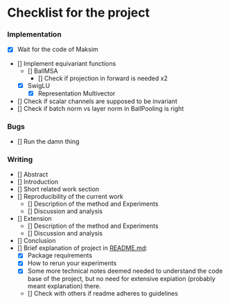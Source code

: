 # Checklist for the project
### Implementation
 - [x] Wait for the code of Maksim
 - [] Implement equivariant functions
    - [] BallMSA
        - [] Check if projection in forward is needed x2
    - [x] SwigLU
        - [x] Representation Multivector
 - [] Check if scalar channels are supposed to be invariant
 - [] Check if batch norm vs layer norm in BallPooling is right

### Bugs
 - [] Run the damn thing

### Writing
 - [] Abstract
 - [] Introduction
 - [] Short related work section
 - [] Reproducibility of the current work
     - [] Description of the method and Experiments
     - [] Discussion and analysis
 - [] Extension
     - [] Description of the method and Experiments
     - [] Discussion and analysis
 - [] Conclusion
 - [] Brief explanation of project in [README.md](README.md):
     - [x] Package requirements
     - [x] How to rerun your experiments
     - [x] Some more technical notes deemed needed to understand the code base of the project, but no need for extensive expiation (probably meant explanation) there.
     - [] Check with others if readme adheres to guidelines
